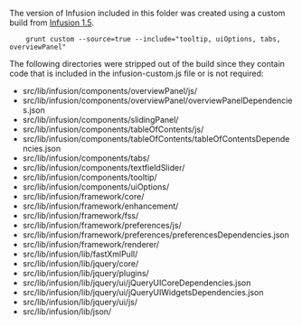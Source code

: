 The version of Infusion included in this folder was created using a custom build from [Infusion 1.5](https://github.com/fluid-project/infusion/tree/infusion-1.5).

```
    grunt custom --source=true --include="tooltip, uiOptions, tabs, overviewPanel"
```

The following directories were stripped out of the build since they contain code that is included in the infusion-custom.js file or is not required:

* src/lib/infusion/components/overviewPanel/js/
* src/lib/infusion/components/overviewPanel/overviewPanelDependencies.json
* src/lib/infusion/components/slidingPanel/
* src/lib/infusion/components/tableOfContents/js/
* src/lib/infusion/components/tableOfContents/tableOfContentsDependencies.json
* src/lib/infusion/components/tabs/
* src/lib/infusion/components/textfieldSlider/
* src/lib/infusion/components/tooltip/
* src/lib/infusion/components/uiOptions/
* src/lib/infusion/framework/core/
* src/lib/infusion/framework/enhancement/
* src/lib/infusion/framework/fss/
* src/lib/infusion/framework/preferences/js/
* src/lib/infusion/framework/preferences/preferencesDependencies.json
* src/lib/infusion/framework/renderer/
* src/lib/infusion/lib/fastXmlPull/
* src/lib/infusion/lib/jquery/core/
* src/lib/infusion/lib/jquery/plugins/
* src/lib/infusion/lib/jquery/ui/jQueryUICoreDependencies.json
* src/lib/infusion/lib/jquery/ui/jQueryUIWidgetsDependencies.json
* src/lib/infusion/lib/jquery/ui/js/
* src/lib/infusion/lib/json/